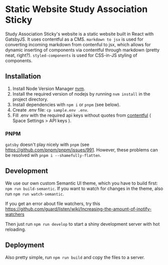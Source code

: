 # Static Website Study Association Sticky
Study Association Sticky's website is a static website built in React with GatsbyJS. It uses contentful as a CMS. `markdown to jsx` is used for converting incoming markdown from contenful to jsx, which allows for dynamic inserting of components via contentful through markdown (pretty neat, right?). `styled-components` is used for CSS-in-JS styling of components. 

## Installation
1. Install Node Version Manager [nvm](https://github.com/creationix/nvm). 
2. Install the required version of nodejs by running `nvm install` in the project directory.
3. Install dependencies with `npm i` or `pnpm` (see below).
4. Create .env file: `cp sample.env .env`.
5. Fill .env with the required api keys without quotes from [contentful](https://app.contentful.com/) ( Space Settings > API keys ).

### PNPM
`gatsby` doesn't play nicely with `pnpm` (see https://github.com/pnpm/pnpm/issues/991.
However, these problems can be resolved wih `pnpm i --shamefully-flatten`. 

## Development
We use our own custom Semantic UI theme, which you have to build first: `npm run build-semantic`. 
If you want to watch for changes in the theme, also run `npm run watch-semantic`.

If you get an error about file watchers, try this https://github.com/guard/listen/wiki/Increasing-the-amount-of-inotify-watchers

Then just run `npm run develop` to start a shiny development server with hot reloading.

## Deployment
Also pretty simple, run `npm run build` and copy the files to a server. 
